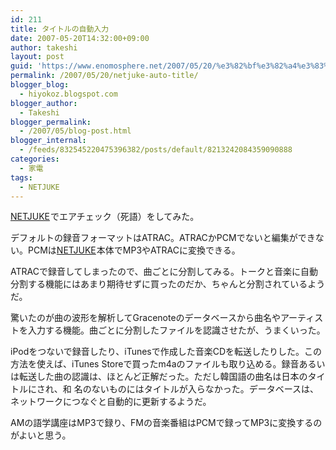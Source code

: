 ```yaml
---
id: 211
title: タイトルの自動入力
date: 2007-05-20T14:32:00+09:00
author: takeshi
layout: post
guid: 'https://www.enomosphere.net/2007/05/20/%e3%82%bf%e3%82%a4%e3%83%88%e3%83%ab%e3%81%ae%e8%87%aa%e5%8b%95%e5%85%a5%e5%8a%9b/'
permalink: /2007/05/20/netjuke-auto-title/
blogger_blog:
  - hiyokoz.blogspot.com
blogger_author:
  - Takeshi
blogger_permalink:
  - /2007/05/blog-post.html
blogger_internal:
  - /feeds/832545220475396382/posts/default/8213242084359090888
categories:
  - 家電
tags:
  - NETJUKE
---
```

<div>

<a href="http://www.amazon.co.jp/gp/search?ie=UTF8&amp;keywords=NETJUKE&amp;tag=enomospheddoj-22&amp;index=electronics-jp&amp;linkCode=ur2&amp;camp=247&amp;creative=1211">NETJUKE</a><img style="border: medium none  ! important; margin: 0px ! important;" src="http://www.assoc-amazon.jp/e/ir?t=enomospheddoj-22&amp;l=ur2&amp;o=9" alt="" width="1" height="1" border="0" />でエアチェック（死語）をしてみた。

デフォルトの録音フォーマットはATRAC。ATRACかPCMでないと編集ができない。PCMは<a href="http://www.amazon.co.jp/gp/search?ie=UTF8&amp;keywords=NETJUKE&amp;tag=enomospheddoj-22&amp;index=electronics-jp&amp;linkCode=ur2&amp;camp=247&amp;creative=1211">NETJUKE</a><img style="border: medium none  ! important; margin: 0px ! important;" src="http://www.assoc-amazon.jp/e/ir?t=enomospheddoj-22&amp;l=ur2&amp;o=9" alt="" width="1" height="1" border="0" />本体でMP3やATRACに変換できる。

ATRACで録音してしまったので、曲ごとに分割してみる。トークと音楽に自動分割する機能にはあまり期待せずに買ったのだか、ちゃんと分割されているようだ。

驚いたのが曲の波形を解析してGracenoteのデータベースから曲名やアーティストを入力する機能。曲ごとに分割したファイルを認識させたが、うまくいった。

iPodをつないで録音したり、iTunesで作成した音楽CDを転送したりした。この方法を使えば、iTunes Storeで買ったm4aのファイルも取り込める。録音あるいは転送した曲の認識は、ほとんど正解だった。ただし韓国語の曲名は日本のタイトルにされ、和 名のないものにはタイトルが入らなかった。データベースは、ネットワークにつなぐと自動的に更新するようだ。

AMの語学講座はMP3で録り、FMの音楽番組はPCMで録ってMP3に変換するのがよいと思う。

</div>